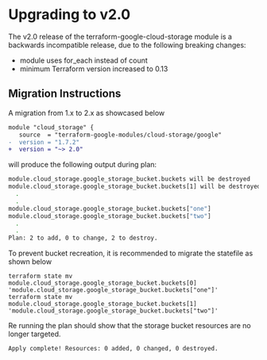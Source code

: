 # Upgrading to v2.0

The v2.0 release of the terraform-google-cloud-storage module is a backwards incompatible release, due to the following breaking changes:

- module uses for_each instead of count
- minimum Terraform version increased to 0.13

## Migration Instructions

A migration from 1.x to 2.x as showcased below

```diff
module "cloud_storage" {
   source  = "terraform-google-modules/cloud-storage/google"
-  version = "1.7.2"
+  version = "~> 2.0"
```
will produce the following output during plan:

```bash
module.cloud_storage.google_storage_bucket.buckets will be destroyed
module.cloud_storage.google_storage_bucket.buckets[1] will be destroyed
  .
  .
module.cloud_storage.google_storage_bucket.buckets["one"]
module.cloud_storage.google_storage_bucket.buckets["two"]
  .
  .
Plan: 2 to add, 0 to change, 2 to destroy.
  ```

To prevent bucket recreation, it is recommended to migrate the statefile as shown below

```shell
terraform state mv module.cloud_storage.google_storage_bucket.buckets[0] 'module.cloud_storage.google_storage_bucket.buckets["one"]'
terraform state mv module.cloud_storage.google_storage_bucket.buckets[1] 'module.cloud_storage.google_storage_bucket.buckets["two"]'
```

Re running the plan should show that the storage bucket resources are no longer targeted.

```
Apply complete! Resources: 0 added, 0 changed, 0 destroyed.
```
